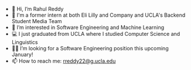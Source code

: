 - 👋 Hi, I’m Rahul Reddy
- 📜 I'm a former intern at both Eli Lilly and Company and UCLA's Backend Student Media Team
- 👀 I’m interested in Software Engineering and Machine Learning
- 💻 I just graduated from UCLA where I studied Computer Science and Linguistics
- 👨‍💻 I’m looking for a Software Engineering position this upcoming January! 
- 📫 How to reach me: rreddy22@g.ucla.edu <br/>

<!---
RReddy22/RReddy22 is a ✨ special ✨ repository because its `README.md` (this file) appears on your GitHub profile.
You can click the Preview link to take a look at your changes.
--->
